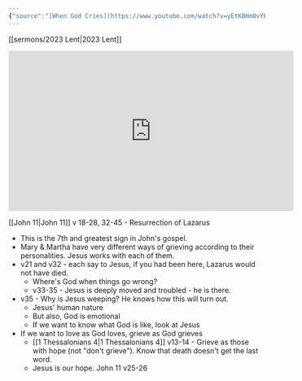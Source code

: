 ```yaml
---
{"source":"[When God Cries](https://www.youtube.com/watch?v=yEtKBHm0vYE)","clipped":"2023-07-12","dg-publish":true,"grade":2,"context":"Personal","type":"Resource","status":"Evergreen","topic":["Sermon"],"dateCreated":"2023-08-09","permalink":"/sermons/2023-03-26-when-god-cries/","dgPassFrontmatter":true}
---
```



[[sermons/2023 Lent\|2023 Lent]]

<iframe width="560" height="315" src="https://www.youtube.com/embed/" title="YouTube video player" frameborder="0" allow="accelerometer; autoplay; clipboard-write; encrypted-media; gyroscope; picture-in-picture" allowfullscreen></iframe>

[[John 11\|John 11]] v 18-28, 32-45 - Resurrection of Lazarus

* This is the 7th and greatest sign in John's gospel.
* Mary & Martha have very different ways of grieving according to their personalities. Jesus works with each of them.
* v21 and v32 - each say to Jesus, if you had been here, Lazarus would not have died.
    * Where's God when things go wrong?
    * v33-35 - Jesus is deeply moved and troubled - he is there.
* v35 - Why is Jesus weeping? He knows how this will turn out.
    * Jesus' human nature
    * But also, God is emotional
    * If we want to know what God is like, look at Jesus
* If we want to love as God loves, grieve as God grieves
    * [[1 Thessalonians 4\|1 Thessalonians 4]] v13-14 - Grieve as those with hope (not "don't grieve"). Know that death doesn't get the last word.
    * Jesus is our hope. John 11 v25-26